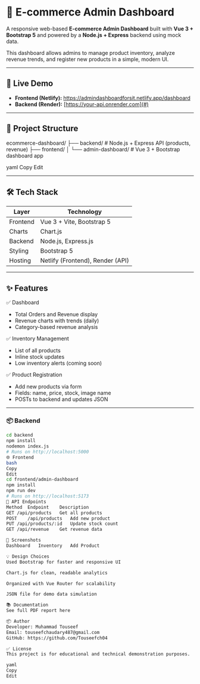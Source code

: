 # 🛒 E-commerce Admin Dashboard

A responsive web-based **E-commerce Admin Dashboard** built with **Vue 3 + Bootstrap 5** and powered by a **Node.js + Express** backend using mock data.

This dashboard allows admins to manage product inventory, analyze revenue trends, and register new products in a simple, modern UI.

---

## 🚀 Live Demo

- **Frontend (Netlify):** https://admindashboardforsit.netlify.app/dashboard
- **Backend (Render):** [https://your-api.onrender.com](#)

---

## 📂 Project Structure

ecommerce-dashboard/
├── backend/ # Node.js + Express API (products, revenue)
├── frontend/
│ └── admin-dashboard/ # Vue 3 + Bootstrap dashboard app

yaml
Copy
Edit

---

## 🛠 Tech Stack

| Layer     | Technology                  |
|-----------|-----------------------------|
| Frontend  | Vue 3 + Vite, Bootstrap 5   |
| Charts    | Chart.js                    |
| Backend   | Node.js, Express.js         |
| Styling   | Bootstrap 5                 |
| Hosting   | Netlify (Frontend), Render (API)

---

## ✨ Features

 ✅ Dashboard
- Total Orders and Revenue display
- Revenue charts with trends (daily)
- Category-based revenue analysis

 ✅ Inventory Management
- List of all products
- Inline stock updates
- Low inventory alerts (coming soon)

 ✅ Product Registration
- Add new products via form
- Fields: name, price, stock, image name
- POSTs to backend and updates JSON

---


### 📦 Backend

```bash
cd backend
npm install
nodemon index.js
# Runs on http://localhost:5000
🌐 Frontend
bash
Copy
Edit
cd frontend/admin-dashboard
npm install
npm run dev
# Runs on http://localhost:5173
📁 API Endpoints
Method	Endpoint	Description
GET	/api/products	Get all products
POST	/api/products	Add new product
PUT	/api/products/:id	Update stock count
GET	/api/revenue	Get revenue data

📸 Screenshots
Dashboard	Inventory	Add Product

💡 Design Choices
Used Bootstrap for faster and responsive UI

Chart.js for clean, readable analytics

Organized with Vue Router for scalability

JSON file for demo data simulation

📚 Documentation
See full PDF report here

📦 Author
Developer: Muhammad Touseef
Email: touseefchaudary487@gmail.com
GitHub: https://github.com/Touseefch04

✅ License
This project is for educational and technical demonstration purposes.

yaml
Copy
Edit
